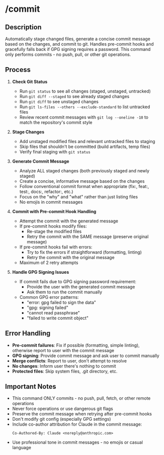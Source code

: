 # /commit

## Description
Automatically stage changed files, generate a concise commit message based on the changes, and commit to git. Handles pre-commit hooks and gracefully falls back if GPG signing requires a password. This command only performs commits - no push, pull, or other git operations.

## Process

1. **Check Git Status**
   - Run `git status` to see all changes (staged, unstaged, untracked)
   - Run `git diff --staged` to see already staged changes
   - Run `git diff` to see unstaged changes
   - Run `git ls-files --others --exclude-standard` to list untracked files
   - Review recent commit messages with `git log --oneline -10` to match the repository's commit style

2. **Stage Changes**
   - Add unstaged modified files and relevant untracked files to staging
   - Skip files that shouldn't be committed (build artifacts, temp files)
   - Verify final staging with `git status`

3. **Generate Commit Message**
   - Analyze ALL staged changes (both previously staged and newly staged)
   - Create a concise, informative message based on the changes
   - Follow conventional commit format when appropriate (fix:, feat:, test:, docs:, refactor:, etc.)
   - Focus on the "why" and "what" rather than just listing files
   - No emojis in commit messages

4. **Commit with Pre-commit Hook Handling**
   - Attempt the commit with the generated message
   - If pre-commit hooks modify files:
     - Re-stage the modified files
     - Retry the commit with the SAME message (preserve original message)
   - If pre-commit hooks fail with errors:
     - Try to fix the errors if straightforward (formatting, linting)
     - Retry the commit with the original message
   - Maximum of 2 retry attempts

5. **Handle GPG Signing Issues**
   - If commit fails due to GPG signing password requirement:
     - Provide the user with the generated commit message
     - Ask them to run the commit manually
   - Common GPG error patterns:
     - "error: gpg failed to sign the data"
     - "gpg: signing failed"
     - "cannot read passphrase"
     - "failed to write commit object"

## Error Handling

- **Pre-commit failures**: Fix if possible (formatting, simple linting), otherwise report to user with the commit message
- **GPG signing**: Provide commit message and ask user to commit manually
- **Merge conflicts**: Report to user, don't attempt to resolve
- **No changes**: Inform user there's nothing to commit
- **Protected files**: Skip system files, .git directory, etc.

## Important Notes

- This command ONLY commits - no push, pull, fetch, or other remote operations
- Never force operations or use dangerous git flags
- Preserve the commit message when retrying after pre-commit hooks
- Don't modify git config (especially GPG settings)
- Include co-author attribution for Claude in the commit message:
  ```
  Co-Authored-By: Claude <noreply@anthropic.com>
  ```
- Use professional tone in commit messages - no emojis or casual language